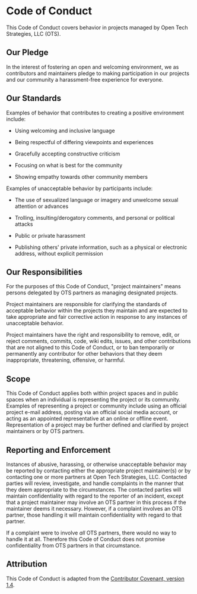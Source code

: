 # Code of Conduct

This Code of Conduct covers behavior in projects managed by Open Tech
Strategies, LLC (OTS).

## Our Pledge

In the interest of fostering an open and welcoming environment, we as
contributors and maintainers pledge to making participation in our
projects and our community a harassment-free experience for everyone.

## Our Standards

Examples of behavior that contributes to creating a positive
environment include:

* Using welcoming and inclusive language

* Being respectful of differing viewpoints and experiences

* Gracefully accepting constructive criticism

* Focusing on what is best for the community

* Showing empathy towards other community members

Examples of unacceptable behavior by participants include:

* The use of sexualized language or imagery and unwelcome sexual
  attention or advances

* Trolling, insulting/derogatory comments, and personal or political
  attacks

* Public or private harassment

* Publishing others' private information, such as a physical or
  electronic address, without explicit permission

## Our Responsibilities

For the purposes of this Code of Conduct, "project maintainers" means
persons delegated by OTS partners as managing designated projects.

Project maintainers are responsible for clarifying the standards of
acceptable behavior within the projects they maintain and are expected
to take appropriate and fair corrective action in response to any
instances of unacceptable behavior.

Project maintainers have the right and responsibility to remove, edit,
or reject comments, commits, code, wiki edits, issues, and other
contributions that are not aligned to this Code of Conduct, or to ban
temporarily or permanently any contributor for other behaviors that
they deem inappropriate, threatening, offensive, or harmful.

## Scope

This Code of Conduct applies both within project spaces and in public
spaces when an individual is representing the project or its
community.  Examples of representing a project or community include
using an official project e-mail address, posting via an official
social media account, or acting as an appointed representative at an
online or offline event.  Representation of a project may be further
defined and clarified by project maintainers or by OTS partners.

## Reporting and Enforcement

Instances of abusive, harassing, or otherwise unacceptable behavior
may be reported by contacting either the appropriate project
maintainer(s) or by contacting one or more partners at Open Tech
Strategies, LLC.  Contacted parties will review, investigate, and
handle complaints in the manner that they deem appropriate to the
circumstances.  The contacted parties will maintain confidentiality
with regard to the reporter of an incident, except that a project
maintainer may involve an OTS partner in this process if the maintainer
deems it necessary.  However, if a complaint involves an OTS partner,
those handling it will maintain confidentiality with regard to that
partner.

If a complaint were to involve *all* OTS partners, there would no way
to handle it at all.  Therefore this Code of Conduct does not promise
confidentiality from OTS partners in that circumstance.

## Attribution

This Code of Conduct is adapted from the
[Contributor Covenant, version 1.4](http://contributor-covenant.org/version/1/4).
